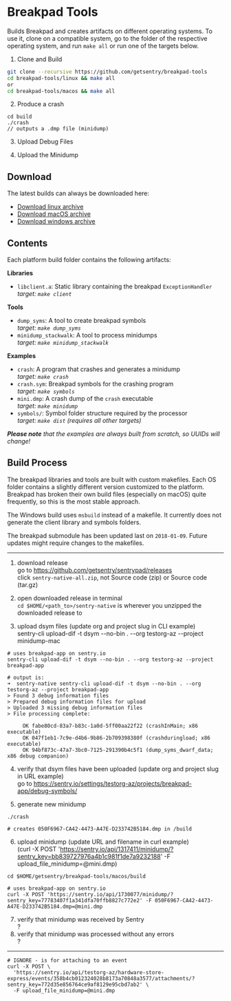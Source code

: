 # Breakpad Tools

Builds Breakpad and creates artifacts on different operating systems. To use it,
clone on a compatible system, go to the folder of the respective operating
system, and run `make all` or run one of the targets below.

1. Clone and Build
```sh
git clone --recursive https://github.com/getsentry/breakpad-tools
cd breakpad-tools/linux && make all
or
cd breakpad-tools/macos && make all
```

2. Produce a crash
```
cd build
./crash
// outputs a .dmp file (minidump)
```

3. Upload Debug Files

4. Upload the Minidump

## Download

The latest builds can always be downloaded here:

* [Download linux archive](https://s3.amazonaws.com/getsentry-builds/getsentry/breakpad-tools/breakpad-tools-linux.zip)
* [Download macOS archive](https://s3.amazonaws.com/getsentry-builds/getsentry/breakpad-tools/breakpad-tools-macos.zip)
* [Download windows archive](https://s3.amazonaws.com/getsentry-builds/getsentry/breakpad-tools/windows/breakpad-tools-windows.zip)

## Contents

Each platform build folder contains the following artifacts:

**Libraries**

* `libclient.a`: Static library containing the breakpad `ExceptionHandler`<br>
  _target: `make client`_

**Tools**

* `dump_syms`: A tool to create breakpad symbols<br>
  _target: `make dump_syms`_
* `minidump_stackwalk`: A tool to process minidumps<br>
  _target: `make minidump_stackwalk`_

**Examples**

* `crash`: A program that crashes and generates a minidump<br>
  _target: `make crash`_
* `crash.sym`: Breakpad symbols for the crashing program<br>
  _target: `make symbols`_
* `mini.dmp`: A crash dump of the `crash` executable<br>
  _target: `make minidump`_
* `symbols/`: Symbol folder structure required by the processor<br>
  _target: `make dist` (requires all other targets)_

_**Please note** that the examples are always built from scratch, so UUIDs will
change!_

## Build Process

The breakpad libraries and tools are built with custom makefiles. Each OS folder
contains a slightly different version customized to the platform. Breakpad has
broken their own build files (especially on macOS) quite frequently, so this is
the most stable approach.

The Windows build uses `msbuild` instead of a makefile. It currently does not
generate the client library and symbols folders.

The breakpad submodule has been updated last on `2018-01-09`. Future updates
might require changes to the makefiles.


---------------------------------


1. download release  
go to https://github.com/getsentry/sentrypad/releases  
click `sentry-native-all.zip`, not Source code (zip) or Source code (tar.gz)

2. open downloaded release in terminal  
`cd $HOME/<path_to>/sentry-native` is wherever you unzipped the downloaded release to

3. upload dsym files (update org and project slug in CLI example)  
sentry-cli upload-dif -t dsym --no-bin .  --org testorg-az --project minidump-mac

```
# uses breakpad-app on sentry.io
sentry-cli upload-dif -t dsym --no-bin . --org testorg-az --project breakpad-app

# output is:
➜  sentry-native sentry-cli upload-dif -t dsym --no-bin . --org testorg-az --project breakpad-app
> Found 3 debug information files
> Prepared debug information files for upload
> Uploaded 3 missing debug information files
> File processing complete:

     OK fabe80cd-83a7-b83c-1a0d-5ff00aa22f22 (crashInMain; x86 executable)
     OK 047f1eb1-7c9e-d4b6-9b86-2b709398380f (crashduringload; x86 executable)
     OK 94bf873c-47a7-3bc0-7125-291390b4c5f1 (dump_syms_dwarf_data; x86 debug companion)
```

4. verify that dsym files have been uploaded (update org and project slug in URL example)  
go to https://sentry.io/settings/testorg-az/projects/breakpad-app/debug-symbols/

5. generate new minidump
```
./crash

# creates 050F6967-CA42-4473-A47E-D233742B5184.dmp in /build
```
6. upload minidump (update URL and filename in curl example)  
(curl -X POST 'https://sentry.io/api/1317411/minidump/?sentry_key=bb839727976a4b1c981f1de7a9232188'  -F upload_file_minidump=@mini.dmp)

```
cd $HOME/getsentry/breakpad-tools/macos/build

# uses breakpad-app on sentry.io
curl -X POST 'https://sentry.io/api/1730077/minidump/?sentry_key=77783407f1a341dfa70ffb8827c772e2' -F 050F6967-CA42-4473-A47E-D233742B5184.dmp=@mini.dmp
```



7. verify that minidump was received by Sentry  
?
8. verify that minidump was processed without any errors  
?



--------------------------------------------------------------


```
# IGNORE - is for attaching to an event
curl -X POST \
  'https://sentry.io/api/testorg-az/hardware-store-express/events/358b4cb012324028b8173a70848a3577/attachments/?sentry_key=772d35e856764ce9af8129e95cbd7ab2' \
  -F upload_file_minidump=@mini.dmp
```